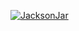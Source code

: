 [![JacksonJar](https://jacksonjar.herokuapp.com/button.png)](https://jacksonjar.herokuapp.com/jar/1)
